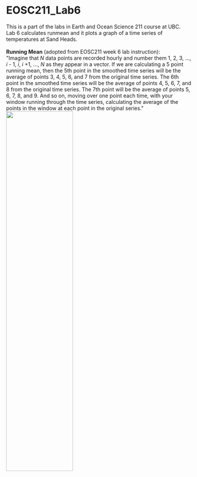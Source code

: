 # EOSC211_Lab6
This is a part of the labs in Earth and Ocean Science 211 course at UBC.<br>
Lab 6 calculates runmean and it plots a graph of a time series of temperatures at Sand Heads.<br><br>
**Running Mean** (adopted from EOSC211 week 6 lab instruction): <br>
"Imagine that *N* data points are recorded hourly and number them 1, 2, 3, ..., *i* - 1, *i*, *i* +1, ..., *N* as they appear in a vector. If we are calculating a 5 point running mean, then the 5th point in the smoothed time series will be the average of points 3, 4, 5, 6, and 7 from the original time series. The 6th point in the smoothed time series will be the average of points 4, 5, 6, 7, and 8 from the original time series. The 7th point will be the average of points 5, 6, 7, 8, and 9. And so on, moving over one point each time, with your window running through the time series, calculating the average of the points in the window at each point in the original series."<br>
<img src = "https://user-images.githubusercontent.com/43057046/106284875-16597300-6287-11eb-9898-808347e0fd3d.jpg" width="60%" height="50%"></img>






